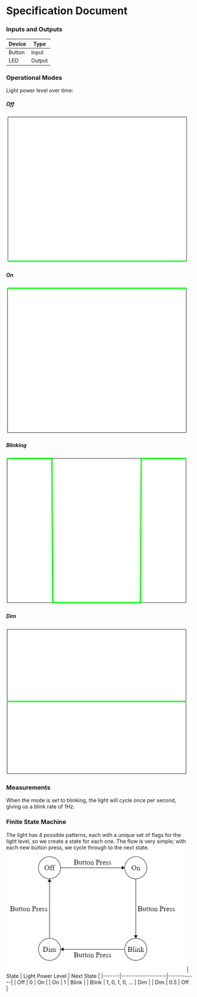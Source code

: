 # Specification Document

### Inputs and Outputs
| Device | Type   |
|--------|--------|
| Button | Input  |
| LED    | Output |

### Operational Modes
Light power level over time:
##### Off
![Off](images/off.png)
##### On
![On](images/on.png)
##### Blinking
![Blinking](images/blinking.png)
##### Dim
![Dim](images/dim.png)

### Measurements
When the mode is set to blinking, the light will cycle once per second, giving us a blink rate of 1Hz.

### Finite State Machine
The light has 4 possible patterns, each with a unique set of flags for the light level, so we create a state for each one. The flow is very simple; with each new button press, we cycle through to the next state.
![FSM](images/fsm.png)
| State | Light Power Level | Next State |
|-------|-------------------|------------|
| Off   | 0                 | On         |
| On    | 1                 | Blink      |
| Blink | 1, 0, 1, 0, ...   | Dim        |
| Dim   | 0.5               | Off        |
